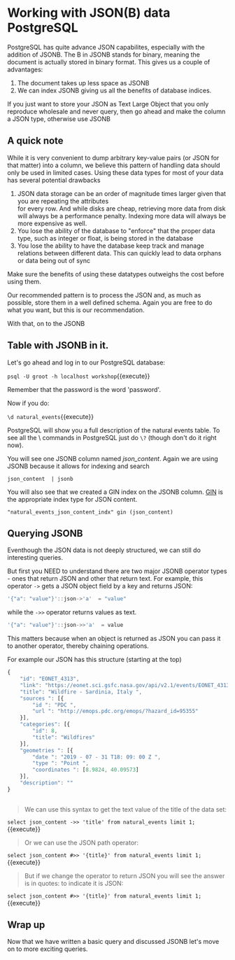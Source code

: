 # Working with JSON(B) data PostgreSQL

PostgreSQL has quite advance JSON capabilites, especially with the addition of JSONB. The B in JSONB stands for binary, meaning the document is actually stored in binary format. This gives us a couple of advantages:

1. The document takes up less space as JSONB
2. We can index JSONB giving us all the benefits of database indices.

If you just want to store your JSON as Text Large Object that you only reproduce wholesale and never query, then go ahead 
and make the column a JSON type, otherwise use JSONB 

## A quick note

While it is very convenient to dump arbitrary key-value pairs (or JSON for that matter) into a column, we believe this
pattern of handling data should only be used in limited cases. Using these data types for most of your data has several 
potential drawbacks

1. JSON data storage can be an order of magnitude times larger given that you are repeating the attributes  
for every row. And while disks are cheap, retrieving more data from disk will always be a performance penalty. Indexing more 
data will always be more expensive as well.  
1. You lose the ability of the database to "enforce" that the proper data type, such as integer or float, is being stored 
in the database
1. You lose the ability to have the database keep track and manage relations between different data. This can quickly lead
to data orphans or data being out of sync

Make sure the benefits of using these datatypes outweighs the cost before using them.

Our recommended pattern is to process the JSON and, as much as possible, store them in a well defined 
schema. Again you are free to do what you want, but this is our recommendation.

With that, on to the JSONB

## Table with JSONB in it. 

Let's go ahead and log in to our PostgreSQL database:

```psql -U groot -h localhost workshop```{{execute}}

Remember that the password is the word 'password'.

Now if you do:

`\d natural_events`{{execute}}

PostgreSQL will show you a full description of the natural events  table. To see all the \ commands in PostgreSQL just do 
`\?` (though don't do it right now).

You will see one JSONB column named *json_content*. Again we are using JSONB because it allows for indexing and search

```
json_content  | jsonb   
```

You will also see that we created a GIN index on the JSONB column. [GIN](https://www.postgresql.org/docs/11/gin-intro.html) 
is the appropriate index type for JSON content.

```
"natural_events_json_content_indx" gin (json_content)
```


## Querying JSONB

Eventhough the JSON data is not deeply structured, we can still do interesting queries. 

But first you NEED to understand there are  two major JSONB operator types - ones that return JSON and other that return text. 
For example, this operator `->` gets a JSON object field by a key and returns JSON:

```javascript
'{"a": "value"}'::json->'a'  = "value"
```

while the `->>` operator returns values as text. 

```javascript
'{"a": "value"}'::json->>'a'  = value

```

This matters because when an object is returned as JSON you can pass it to another operator, thereby chaining operations. 

For example our JSON has this structure (starting at the top)

```javascript
{
	"id": "EONET_4313",
	"link": "https://eonet.sci.gsfc.nasa.gov/api/v2.1/events/EONET_4313",
	"title": "Wildfire - Sardinia, Italy ",
	"sources ": [{
		"id ": "PDC ",
		"url ": "http://emops.pdc.org/emops/?hazard_id=95355"
	}],
	"categories": [{
		"id": 8,
		"title": "Wildfires"
	}],
	"geometries ": [{
		"date ": "2019 - 07 - 31 T18: 09: 00 Z ",
		"type ": "Point ",
		"coordinates ": [8.9824, 40.09573]
	}],
	"description": ""
}
   
```



> We can use this syntax to get the text value of the title of the data set:

```select json_content ->> 'title' from natural_events limit 1; ```{{execute}}

> Or we can use the JSON path operator:

```select json_content #>> '{title}' from natural_events limit 1;```{{execute}}

> But if we change the operator to return JSON you will see the answer is in quotes: to indicate it is JSON:

```select json_content #>> '{title}' from natural_events limit 1;```{{execute}}


## Wrap up
Now that we have written a basic query and discussed JSONB let's move on to more exciting queries.
